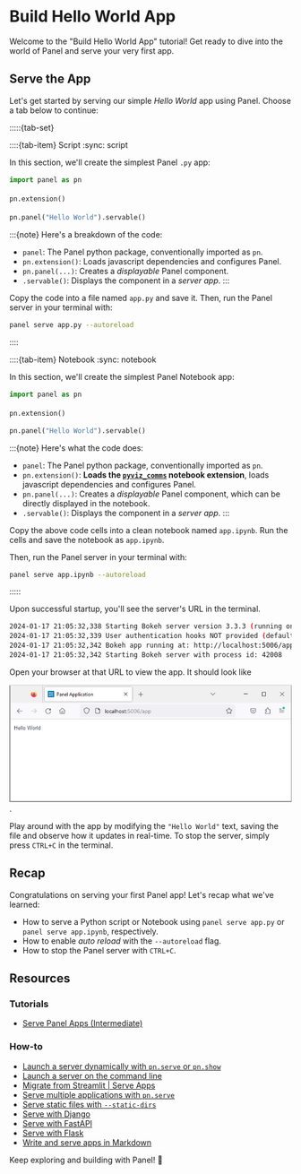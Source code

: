 # Build Hello World App

Welcome to the "Build Hello World App" tutorial! Get ready to dive into the world of Panel and serve your very first app.

## Serve the App

Let's get started by serving our simple *Hello World* app using Panel. Choose a tab below to continue:

:::::{tab-set}

::::{tab-item} Script
:sync: script

In this section, we'll create the simplest Panel `.py` app:

```python
import panel as pn

pn.extension()

pn.panel("Hello World").servable()
```

:::{note}
Here's a breakdown of the code:

- `panel`: The Panel python package, conventionally imported as `pn`.
- `pn.extension()`: Loads javascript dependencies and configures Panel.
- `pn.panel(...)`: Creates a *displayable* Panel component.
- `.servable()`: Displays the component in a *server app*.
:::

Copy the code into a file named `app.py` and save it. Then, run the Panel server in your terminal with:

```bash
panel serve app.py --autoreload
```

::::

::::{tab-item} Notebook
:sync: notebook

In this section, we'll create the simplest Panel Notebook app:

```python
import panel as pn

pn.extension()
```

```python
pn.panel("Hello World").servable()
```

:::{note}
Here's what the code does:

- `panel`: The Panel python package, conventionally imported as `pn`.
- `pn.extension()`: **Loads the [`pyviz_comms`](https://github.com/holoviz/pyviz_comms) notebook extension**, loads javascript dependencies and configures Panel.
- `pn.panel(...)`: Creates a *displayable* Panel component, which can be directly displayed in the notebook.
- `.servable()`: Displays the component in a *server app*.
:::

Copy the above code cells into a clean notebook named `app.ipynb`. Run the cells and save the notebook as `app.ipynb`.

Then, run the Panel server in your terminal with:

```bash
panel serve app.ipynb --autoreload
```

:::::

Upon successful startup, you'll see the server's URL in the terminal.

```bash
2024-01-17 21:05:32,338 Starting Bokeh server version 3.3.3 (running on Tornado 6.4)
2024-01-17 21:05:32,339 User authentication hooks NOT provided (default user enabled)
2024-01-17 21:05:32,342 Bokeh app running at: http://localhost:5006/app
2024-01-17 21:05:32,342 Starting Bokeh server with process id: 42008
```

Open your browser at that URL to view the app. It should look like

![Panel serve app](../../_static/images/panel-serve-py-app.png).

Play around with the app by modifying the `"Hello World"` text, saving the file and observe how it updates in real-time. To stop the server, simply press `CTRL+C` in the terminal.

## Recap

Congratulations on serving your first Panel app! Let's recap what we've learned:

- How to serve a Python script or Notebook using `panel serve app.py` or `panel serve app.ipynb`, respectively.
- How to enable *auto reload* with the `--autoreload` flag.
- How to stop the Panel server with `CTRL+C`.

## Resources

### Tutorials

- [Serve Panel Apps (Intermediate)](../intermediate/serve.md)

### How-to

- [Launch a server dynamically with `pn.serve` or `pn.show`](../../how_to/server/programmatic.md)
- [Launch a server on the command line](../../how_to/server/commandline.md)
- [Migrate from Streamlit | Serve Apps](../../how_to/streamlit_migration/index.md)
- [Serve multiple applications with `pn.serve`](../../how_to/server/multiple.md)
- [Serve static files with `--static-dirs`](../../how_to/server/static_files.md)
- [Serve with Django](../../how_to/integrations/Django.md)
- [Serve with FastAPI](../../how_to/integrations/FastAPI.md)
- [Serve with Flask](../../how_to/integrations/flask.md)
- [Write and serve apps in Markdown](../../how_to/editor/markdown.md)

Keep exploring and building with Panel! 🚀
